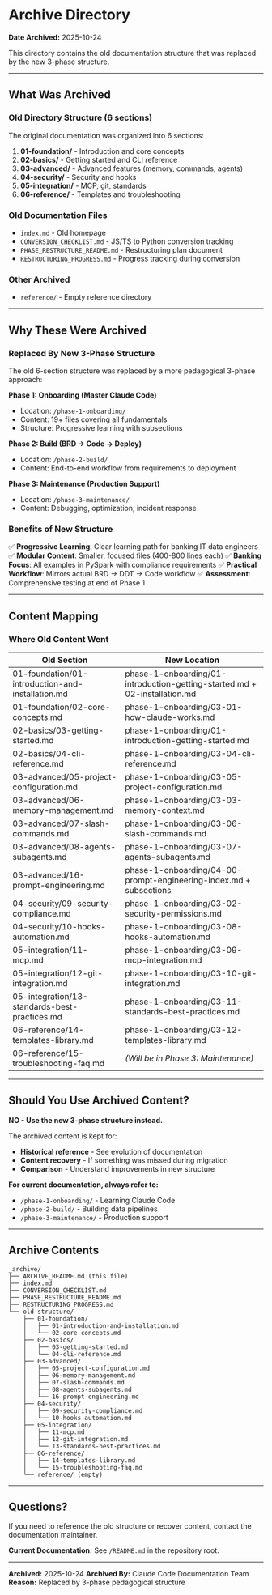 # Archive Directory

**Date Archived:** 2025-10-24

This directory contains the old documentation structure that was replaced by the new 3-phase structure.

---

## What Was Archived

### Old Directory Structure (6 sections)

The original documentation was organized into 6 sections:

1. **01-foundation/** - Introduction and core concepts
2. **02-basics/** - Getting started and CLI reference
3. **03-advanced/** - Advanced features (memory, commands, agents)
4. **04-security/** - Security and hooks
5. **05-integration/** - MCP, git, standards
6. **06-reference/** - Templates and troubleshooting

### Old Documentation Files

- `index.md` - Old homepage
- `CONVERSION_CHECKLIST.md` - JS/TS to Python conversion tracking
- `PHASE_RESTRUCTURE_README.md` - Restructuring plan document
- `RESTRUCTURING_PROGRESS.md` - Progress tracking during conversion

### Other Archived

- `reference/` - Empty reference directory

---

## Why These Were Archived

### Replaced By New 3-Phase Structure

The old 6-section structure was replaced by a more pedagogical 3-phase approach:

**Phase 1: Onboarding (Master Claude Code)**
- Location: `/phase-1-onboarding/`
- Content: 19+ files covering all fundamentals
- Structure: Progressive learning with subsections

**Phase 2: Build (BRD → Code → Deploy)**
- Location: `/phase-2-build/`
- Content: End-to-end workflow from requirements to deployment

**Phase 3: Maintenance (Production Support)**
- Location: `/phase-3-maintenance/`
- Content: Debugging, optimization, incident response

### Benefits of New Structure

✅ **Progressive Learning**: Clear learning path for banking IT data engineers
✅ **Modular Content**: Smaller, focused files (400-800 lines each)
✅ **Banking Focus**: All examples in PySpark with compliance requirements
✅ **Practical Workflow**: Mirrors actual BRD → DDT → Code workflow
✅ **Assessment**: Comprehensive testing at end of Phase 1

---

## Content Mapping

### Where Old Content Went

| Old Section | New Location |
|-------------|--------------|
| 01-foundation/01-introduction-and-installation.md | phase-1-onboarding/01-introduction-getting-started.md + 02-installation.md |
| 01-foundation/02-core-concepts.md | phase-1-onboarding/03-01-how-claude-works.md |
| 02-basics/03-getting-started.md | phase-1-onboarding/01-introduction-getting-started.md |
| 02-basics/04-cli-reference.md | phase-1-onboarding/03-04-cli-reference.md |
| 03-advanced/05-project-configuration.md | phase-1-onboarding/03-05-project-configuration.md |
| 03-advanced/06-memory-management.md | phase-1-onboarding/03-03-memory-context.md |
| 03-advanced/07-slash-commands.md | phase-1-onboarding/03-06-slash-commands.md |
| 03-advanced/08-agents-subagents.md | phase-1-onboarding/03-07-agents-subagents.md |
| 03-advanced/16-prompt-engineering.md | phase-1-onboarding/04-00-prompt-engineering-index.md + subsections |
| 04-security/09-security-compliance.md | phase-1-onboarding/03-02-security-permissions.md |
| 04-security/10-hooks-automation.md | phase-1-onboarding/03-08-hooks-automation.md |
| 05-integration/11-mcp.md | phase-1-onboarding/03-09-mcp-integration.md |
| 05-integration/12-git-integration.md | phase-1-onboarding/03-10-git-integration.md |
| 05-integration/13-standards-best-practices.md | phase-1-onboarding/03-11-standards-best-practices.md |
| 06-reference/14-templates-library.md | phase-1-onboarding/03-12-templates-library.md |
| 06-reference/15-troubleshooting-faq.md | *(Will be in Phase 3: Maintenance)* |

---

## Should You Use Archived Content?

**NO - Use the new 3-phase structure instead.**

The archived content is kept for:
- **Historical reference** - See evolution of documentation
- **Content recovery** - If something was missed during migration
- **Comparison** - Understand improvements in new structure

**For current documentation, always refer to:**
- `/phase-1-onboarding/` - Learning Claude Code
- `/phase-2-build/` - Building data pipelines
- `/phase-3-maintenance/` - Production support

---

## Archive Contents

```
_archive/
├── ARCHIVE_README.md (this file)
├── index.md
├── CONVERSION_CHECKLIST.md
├── PHASE_RESTRUCTURE_README.md
├── RESTRUCTURING_PROGRESS.md
└── old-structure/
    ├── 01-foundation/
    │   ├── 01-introduction-and-installation.md
    │   └── 02-core-concepts.md
    ├── 02-basics/
    │   ├── 03-getting-started.md
    │   └── 04-cli-reference.md
    ├── 03-advanced/
    │   ├── 05-project-configuration.md
    │   ├── 06-memory-management.md
    │   ├── 07-slash-commands.md
    │   ├── 08-agents-subagents.md
    │   └── 16-prompt-engineering.md
    ├── 04-security/
    │   ├── 09-security-compliance.md
    │   └── 10-hooks-automation.md
    ├── 05-integration/
    │   ├── 11-mcp.md
    │   ├── 12-git-integration.md
    │   └── 13-standards-best-practices.md
    ├── 06-reference/
    │   ├── 14-templates-library.md
    │   └── 15-troubleshooting-faq.md
    └── reference/ (empty)
```

---

## Questions?

If you need to reference the old structure or recover content, contact the documentation maintainer.

**Current Documentation:** See `/README.md` in the repository root.

---

**Archived:** 2025-10-24
**Archived By:** Claude Code Documentation Team
**Reason:** Replaced by 3-phase pedagogical structure
